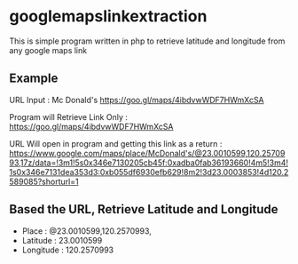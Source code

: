 # googlemapslinkextraction
This is simple program written in php to retrieve latitude and longitude from any google maps link

## Example
URL Input : Mc Donald's https://goo.gl/maps/4ibdvwWDF7HWmXcSA

Program will Retrieve Link Only : https://goo.gl/maps/4ibdvwWDF7HWmXcSA

URL Will open in program and getting this link as a return : https://www.google.com/maps/place/McDonald's/@23.0010599,120.2570993,17z/data=!3m1!5s0x346e7130205cb45f:0xadba0fab36193660!4m5!3m4!1s0x346e7131dea353d3:0xb055df6930efb629!8m2!3d23.0003853!4d120.2589085?shorturl=1

## Based the URL, Retrieve Latitude and Longitude
- Place : @23.0010599,120.2570993,
- Latitude : 23.0010599
- Longitude : 120.2570993
